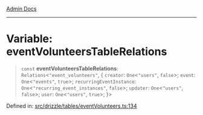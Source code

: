 [Admin Docs](/)

***

# Variable: eventVolunteersTableRelations

> `const` **eventVolunteersTableRelations**: `Relations`\<`"event_volunteers"`, \{ `creator`: `One`\<`"users"`, `false`\>; `event`: `One`\<`"events"`, `true`\>; `recurringEventInstance`: `One`\<`"recurring_event_instances"`, `false`\>; `updater`: `One`\<`"users"`, `false`\>; `user`: `One`\<`"users"`, `true`\>; \}\>

Defined in: [src/drizzle/tables/eventVolunteers.ts:134](https://github.com/Sourya07/talawa-api/blob/4e4298c85a0d2c28affa824f2aab7ec32b5f3ac5/src/drizzle/tables/eventVolunteers.ts#L134)
